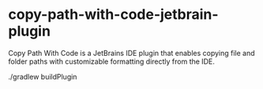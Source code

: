 # copy-path-with-code-jetbrain-plugin

<!-- Plugin description -->

Copy Path With Code is a JetBrains IDE plugin that enables copying file and folder paths with customizable formatting directly from the IDE.

<!-- Plugin description end -->

./gradlew buildPlugin
